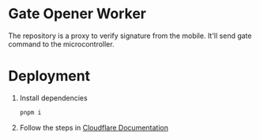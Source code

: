 # Gate Opener Worker

The repository is a proxy to verify signature from the mobile.
It'll send gate command to the microcontroller.

# Deployment

1. Install dependencies

   ```bash
   pnpm i
   ```

2. Follow the steps in [Cloudflare Documentation](https://developers.cloudflare.com/workers/configuration/versions-and-deployments/gradual-deployments/)
